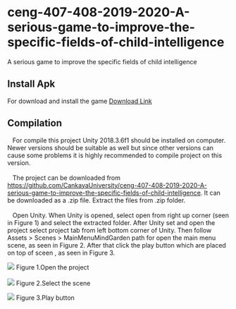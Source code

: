 # ceng-407-408-2019-2020-A-serious-game-to-improve-the-specific-fields-of-child-intelligence
A serious game to improve the specific fields of child intelligence
 
 ## Install Apk
For download and install the game  <a href="https://drive.google.com/file/d/1bhTGRu81dH7vmDPZMdl3-i3ijAUieKsl/view?usp=sharing">Download Link</a>  

## Compilation
&nbsp;&nbsp;  For compile this project Unity 2018.3.6f1 should be installed on computer. Newer versions should be suitable as well but since other versions can cause some problems it is highly recommended to compile project on this version. <br> <br>
&nbsp;&nbsp;  The project can be downloaded from https://github.com/CankayaUniversity/ceng-407-408-2019-2020-A-serious-game-to-improve-the-specific-fields-of-child-intelligence. It can be downloaded as a .zip file. Extract the files from .zip folder.  <br><br>
&nbsp;&nbsp; Open Unity. When Unity is opened, select open from right up corner (seen in Figure 1) and select the extracted folder. After Unity set and open the project select project tab from  left bottom corner of Unity. Then follow Assets > Scenes > MainMenuMindGarden  path for open the main menu scene, as seen in Figure 2. After that click the play button which are placed on top of sceen , as seen in Figure 3.

![](https://user-images.githubusercontent.com/47613498/80614581-4bf6d480-8a47-11ea-9277-6866fec41d8f.png)
                                      Figure 1.Open the project
                                      <br><br>
![](https://user-images.githubusercontent.com/47613498/80614649-603ad180-8a47-11ea-84f1-bf35974905d9.png)
                                      Figure 2.Select the scene

![](https://user-images.githubusercontent.com/47613498/80614698-6df05700-8a47-11ea-9334-84596d5ea030.png)
                                      Figure 3.Play button
